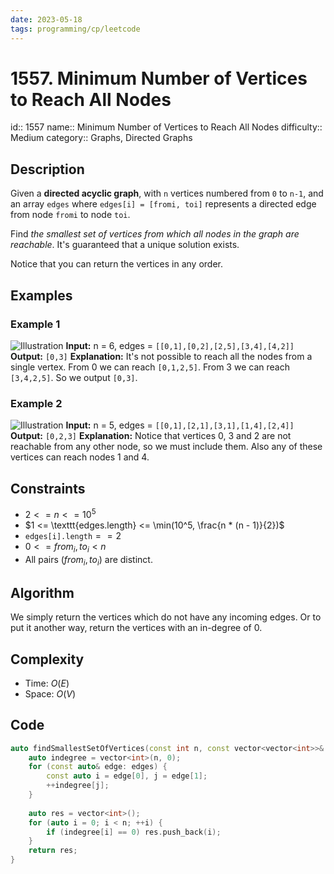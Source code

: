 ```yaml
---
date: 2023-05-18
tags: programming/cp/leetcode
---
```


# 1557. Minimum Number of Vertices to Reach All Nodes 

id:: 1557
name:: Minimum Number of Vertices to Reach All Nodes
difficulty:: Medium
category:: Graphs, Directed Graphs

## Description
Given a **directed acyclic graph**, with `n` vertices numbered from `0` to `n-1`, and an array `edges` where `edges[i] = [fromi, toi]` represents a directed edge from node `fromi` to node `toi`.

Find _the smallest set of vertices from which all nodes in the graph are reachable_. It's guaranteed that a unique solution exists.

Notice that you can return the vertices in any order.

## Examples
### Example 1
![Illustration](https://assets.leetcode.com/uploads/2020/07/07/untitled22.png)
**Input:** n = 6, edges = `[[0,1],[0,2],[2,5],[3,4],[4,2]]`
**Output:** `[0,3]`
**Explanation:** It's not possible to reach all the nodes from a single vertex. From 0 we can reach `[0,1,2,5]`. From 3 we can reach `[3,4,2,5]`. So we output `[0,3]`.

### Example 2
![Illustration](https://assets.leetcode.com/uploads/2020/07/07/untitled.png)
**Input:** n = 5, edges = `[[0,1],[2,1],[3,1],[1,4],[2,4]]`
**Output:** `[0,2,3]`
**Explanation:** Notice that vertices 0, 3 and 2 are not reachable from any other node, so we must include them. Also any of these vertices can reach nodes 1 and 4.

## Constraints
-   $2 <= n <= 10^5$
-   $1 <= \texttt{edges.length} <= \min(10^5, \frac{n * (n - 1)}{2})$
-   $\texttt{edges[i].length} == 2$
-   $0 <= from_i, to_i < n$
-   All pairs $(from_i, to_i)$ are distinct.

## Algorithm
We simply return the vertices which do not have any incoming edges. Or to put it another way, return the vertices with an in-degree of 0.

## Complexity
- Time: $O(E)$
- Space: $O(V)$

## Code
```cpp
auto findSmallestSetOfVertices(const int n, const vector<vector<int>>& edges) -> vector<int> {
	auto indegree = vector<int>(n, 0);
	for (const auto& edge: edges) {
		const auto i = edge[0], j = edge[1];
		++indegree[j];
	}
	
	auto res = vector<int>();
	for (auto i = 0; i < n; ++i) {
		if (indegree[i] == 0) res.push_back(i);
	}
	return res;
}
```
